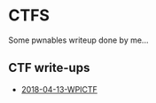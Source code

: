 # CTFS #

Some pwnables writeup done by me...

## CTF write-ups ##

 - [2018-04-13-WPICTF](writeups/2018-04-13-WPICTF/README.md)
